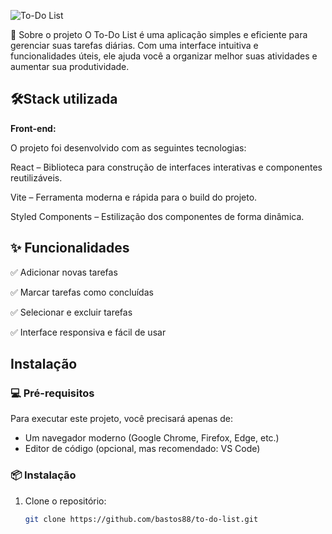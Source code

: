 ![To-Do List]([https://img.freepik.com/fotos-gratis/caderno-plano-com-lista-de-tarefas-na-mesa_23-2148938726.jpg](https://img.freepik.com/vetores-gratis/para-fazer-a-lista-ilustracao-do-conceito_114360-2498.jpg?t=st=1743773241~exp=1743776841~hmac=ace88311a5e520fefc8307c30f79ce85009bea68ce8348ab1052c60323d84432&w=300))



📝 Sobre o projeto
O To-Do List é uma aplicação simples e eficiente para gerenciar suas tarefas diárias. Com uma interface intuitiva e funcionalidades úteis, ele ajuda você a organizar melhor suas atividades e aumentar sua produtividade.



## 🛠️Stack utilizada

**Front-end:** 

O projeto foi desenvolvido com as seguintes tecnologias:

React – Biblioteca para construção de interfaces interativas e componentes reutilizáveis.

Vite – Ferramenta moderna e rápida para o build do projeto.

Styled Components – Estilização dos componentes de forma dinâmica.



## ✨ Funcionalidades


✅ Adicionar novas tarefas

✅ Marcar tarefas como concluídas

✅ Selecionar e excluir tarefas

✅ Interface responsiva e fácil de usar


## Instalação

### 💻 Pré-requisitos

Para executar este projeto, você precisará apenas de:

- Um navegador moderno (Google Chrome, Firefox, Edge, etc.)
- Editor de código (opcional, mas recomendado: VS Code)

### 📦 Instalação

1. Clone o repositório:
   ```bash
   git clone https://github.com/bastos88/to-do-list.git 




